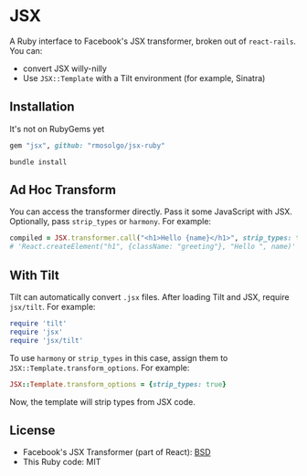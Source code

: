 # JSX

A Ruby interface to Facebook's JSX transformer, broken out of `react-rails`. You can:

- convert JSX willy-nilly
- Use `JSX::Template` with a Tilt environment (for example, Sinatra)

## Installation

It's not on RubyGems yet

```ruby
gem "jsx", github: "rmosolgo/jsx-ruby"
```

```
bundle install
```

## Ad Hoc Transform

You can access the transformer directly. Pass it some JavaScript with JSX. Optionally, pass `strip_types` or `harmony`. For example:

```ruby
compiled = JSX.transformer.call("<h1>Hello {name}</h1>", strip_types: true, harmony: true)
# 'React.createElement("h1", {className: "greeting"}, "Hello ", name)'
```

## With Tilt

Tilt can automatically convert `.jsx` files. After loading Tilt and JSX, require `jsx/tilt`. For example:

```ruby
require 'tilt'
require 'jsx'
require 'jsx/tilt'
```

To use `harmony` or `strip_types` in this case, assign them to `JSX::Template.transform_options`. For example:

```ruby
JSX::Template.transform_options = {strip_types: true}
```

Now, the template will strip types from JSX code.

## License

- Facebook's JSX Transformer (part of React): [BSD](https://github.com/facebook/react/blob/master/LICENSE)
- This Ruby code: MIT
